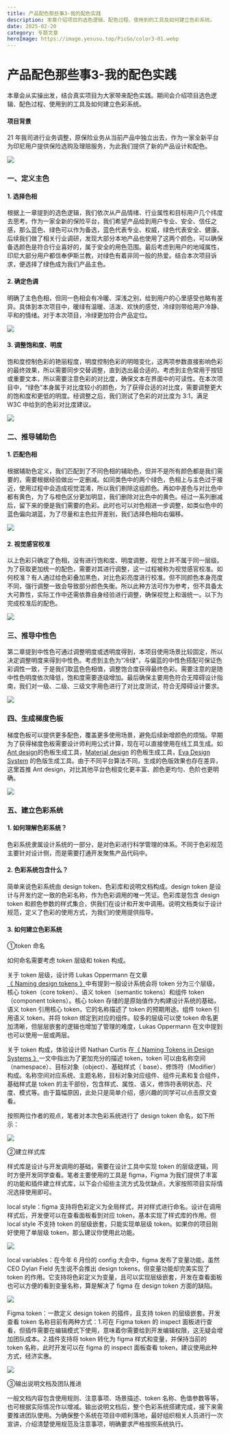 ```yaml
---
title: 产品配色那些事3-我的配色实践
description: 本章介绍项目的选色逻辑、配色过程、使用到的工具及如何建立色彩系统。
date: 2025-02-20
category: 专题文章
heroImage: https://image.yesusu.top/PicGo/color3-01.webp
---
```

# 产品配色那些事3-我的配色实践
<ReadingTime/>
本章会从实操出发，结合真实项目为大家带来配色实践。期间会介绍项目选色逻辑、配色过程、使用到的工具及如何建立色彩系统。

#### 项目背景
21 年我司进行业务调整，原保险业务从当前产品中独立出去，作为一家全新平台为印尼用户提供保险选购及理赔服务，为此我们提供了新的产品设计和配色。

![](https://image.yesusu.top/PicGo/color3-02.webp)

### 一、定义主色
#### 1. 选择色相
根据上一章提到的选色逻辑，我们依次从产品情绪、行业属性和目标用户几个纬度去思考。作为一家全新的保险平台，我们希望产品给到用户专业、安全、信任之感，那么蓝色、绿色可以作为备选，蓝色代表专业、权威，绿色代表安全、健康。后续我们做了相关行业调研，发现大部分本地产品也使用了这两个颜色，可以确保备选颜色是符合行业喜好的，属于安全的用色范围。最后考虑到用户的地域属性，印尼大部分用户都信奉伊斯兰教，对绿色有着非同一般的热爱。结合本次项目诉求，便选择了绿色成为我们产品主色。

#### 2. 确定色调
明确了主色色相，但同一色相会有冷暖、深浅之别，给到用户的心里感受也略有差异。具体到本次项目中，暖绿有温暖、活泼、欢快的感觉，冷绿则带给用户冷静、平和的情绪。对于本次项目，冷绿更加符合产品定位。

![](https://image.yesusu.top/PicGo/color3-03.png)

#### 3. 调整饱和度、明度
饱和度控制色彩的艳丽程度，明度控制色彩的明暗变化，这两项参数直接影响色彩的最终效果，所以需要同步交替调整，直到选出最合适的。考虑到主色常用于按钮或重要文本，所以需要注意色彩的对比度，确保文本在界面中的可读性。在本次项目中，“绿色”本身属于对比度较小的颜色，为了获得合适的对比度，需要调整更大的饱和度和更低的明度。经调整之后，我们测试了色彩的对比度为 3:1，满足 W3C 中给到的色彩对比度建议。

![](https://image.yesusu.top/PicGo/color3-04.webp)

### 二、推导辅助色
#### 1. 匹配色相
根据辅助色定义，我们匹配到了不同色相的辅助色，但并不是所有颜色都是我们需要的，需要根据经验做出一定删减。如同类色中的两个绿色，色相上与主色过于接近，使用过程中会造成视觉混淆，所以我们剔除这组颜色。再如中差色与对比色中都有黄色，为了与橙色区分更加明显，我们删除对比色中的黄色。经过一系列删减后，留下来的便是我们需要的色彩。此时也可以对色相进一步调整，如类似色中的蓝色偏向湖蓝，为了尽量和主色拉开差别，我们选择色相向右偏移。

![](https://image.yesusu.top/PicGo/color3-05.png)

#### 2. 视觉感官校准
以上色彩只确定了色相，没有进行饱和度、明度调整，视觉上并不属于同一层级。为了获取更加统一的配色，需要对其进行调整，这一过程被称为视觉感官校准。如何校准？有人通过给色彩叠加黑色，对比色彩亮度进行校准。但不同颜色本身亮度不同，强行调整一致会导致部分颜色失衡。所以此种方法可作为参考，但不具备太大可靠性，实际工作中还需依靠自身经验进行调整，确保视觉上和谐统一。以下为完成校准后的配色。

![](https://image.yesusu.top/PicGo/color3-06.png)

### 三、推导中性色
第二章提到中性色可通过调整明度或透明度得到，本项目使用场景比较固定，所以决定调整明度来得到中性色。考虑到主色为“冷绿”，与偏蓝的中性色搭配可保证色彩调性一致，于是我们取蓝色色相值，调整饱合度获得最终色彩。需要注意的是随中性色明度依次降低，饱和度需要逐级增加。最后确保主要用色符合无障碍设计指南，我们对一级、二级、三级文字用色进行了对比度测试，符合无障碍设计要求。

![](https://image.yesusu.top/PicGo/color3-07.png)

### 四、生成梯度色板
梯度色板可以提供更多配色，覆盖更多使用场景，避免后续新增颜色的烦恼。早期为了获得梯度色板需要设计师利用公式计算，现在可以直接使用在线工具生成。如 [Ant design](https://ant.design/docs/spec/colors)的色板生成工具，[Material design](https://materialpalettes.com/) 的色板生成工具，[Eva Design System](https://colors.eva.design/) 的色版生成工具。由于不同平台算法不同，生成的色版效果也存在差异，这里首推 Ant design，对比其他平台色相变化更丰富、颜色更均匀、色阶也更明确。

![](https://image.yesusu.top/PicGo/color3-08.webp)

### 五、建立色彩系统
#### 1. 如何理解色彩系统？
色彩系统隶属设计系统的一部分，是对色彩进行科学管理的体系。不同于色彩规范主要针对设计侧，而是需要打通开发聚焦产品代码中。

#### 2. 色彩系统包含什么？
简单来说色彩系统由 design token、色彩库和说明文档构成。design token 是设计与开发约定一致的色彩名称，作为色彩调用的唯一凭证。色彩库是包含 design token 和颜色参数的样式集合，供我们在设计和开发中调用。说明文档类似于设计规范，定义了色彩的使用方式，为我们的使用提供指导。

#### 3. 如何建立色彩系统
①token 命名

如何命名需要考虑 token 层级和 token 构成。

关于 token 层级，设计师 Lukas Oppermann 在文章[《 Naming design tokens 》](https://medium.com/user-experience-design-1/naming-design-tokens-9454818ed7cb)中有提到一般设计系统会将 token 分为三个层级，核心 token（core token）、语义 token（semantic tokens）和组件 token（component tokens）。核心 token 存储的是原始值作为构建设计系统的基础，语义 token 引用核心 token，它的名称描述了 token 的预期用途。组件 token 引用语义 token，并将 token 绑定到对应的组件。较多的层级可以使 token 命名更加清晰，但层层嵌套的逻辑也增加了管理的难度，Lukas Oppermann 在文中提到也可以使用一层或两层。

关于 token 构成，体验设计师 Nathan Curtis 在[《 Naming Tokens in Design Systems 》](https://medium.com/eightshapes-llc/naming-tokens-in-design-systems-9e86c7444676）)一文中指出为了更加充分的描述 token，token 可以由名称空间（namespace）、目标对象（object）、基础样式（ base）、修饰符（Modifier）构成。名称空间对应系统、主题名称，目标对象对应组件、组件元素和复合组件，基础样式是 token 的主干部份，包含样式、属性、语义，修饰符表明状态、尺度、模式等。由于篇幅原因，此处只是简单介绍，感兴趣的同学可以点击原文查看。

按照两位作者的观点，笔者对本次色彩系统进行了 design token 命名，如下所示：

![](https://image.yesusu.top/PicGo/color3-11.png)

②建立样式库

样式库是设计与开发调用的基础，需要在设计工具中实现 token 的层级逻辑，同时方便开发同学查看。笔者主要使用的工具是 figma，Figma 为我们提供了丰富的功能和插件建立样式库，以下会介绍些主流方式及优缺点，大家按照项目实际情况选择使用即可。

local style：figma 支持将色彩定义为全局样式，并对样式进行命名。设计在调用样式后，开发便可以在查看面板看到对应 token，基本实现了样式库的作用。但 local style 不支持 token 的层级嵌套，只能实现单层级 token。如果你的项目刚好使用了单层级 token，那么建议你使用此功能。

![](https://image.yesusu.top/PicGo/color3-12.webp)

local variables：在今年 6 月份的 config 大会中，figma 发布了变量功能，虽然 CEO Dylan Field 先生说不会推出 design tokens，但变量功能却完美实现了 token 的作用。它支持将色彩定义为变量，且可以实现层级嵌套，开发在查看面板也可以方便的看到变量名称，算是解决了 figma 在 design token 方面的缺陷。

![](https://image.yesusu.top/PicGo/color3-13.png)

Figma token：一款定义 design token 的插件，且支持 token 的层级嵌套。开发查看 token 名称目前有两种方式：1.可在 Figma token 的 inspect 面板进行查看，但插件需要在编辑模式下使用，意味着你需要给到开发编辑权限，这无疑会增加团队成本。2.插件支持将 token 转化为 figma 样式和变量，并保持当前的 token 名称，此时开发可以在 figma 的 inspect 面板查看 token，建议使用此种方式，经济实惠。

![](https://image.yesusu.top/PicGo/color3-14.png)

③输出说明文档及团队推进

一般文档内容包含使用规则、注意事项、场景描述、token 名称、色值参数等等，也可根据实际情况作以增减。输出说明文档后，整个色彩系统搭建完成，接下来需要推进团队使用。为确保整个系统在项目中顺利落地，最好组织相关人员进行一次宣讲，介绍清楚使用规范及注意事项，明确要求严格按照系统执行。